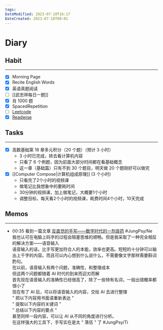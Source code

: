 ```yaml
---
tags: 
DateModified: 2023-07-10T16:17
DateCreated: 2023-07-10T00:01
---
```

# Diary

## Habit
---
- [x] Morning Page
- [x] Recite English Words
- [x] 英语真题阅读
- [ ] [[武忠祥每日一题]]
- [x] 肖 1000 题
- [x] SpacedRepetition
- [ ] [Leetcode](https://leetcode.cn/problemset/all/)
- [x] [Readwise](https://readwise.io/dailyreview)

## Tasks
---
- [x] 高数基础第 18 章多元积分（20 个题）（预计 3 小时）
	- 3 小时已完成，转去看计算机内容
	- 只看了 6 个例题，因为前面大部分时间都在看基础概念
	- 这一章（基础篇）只有不到 30 个题目，明天做 20 个题刚好可以做完
- [x] [[Computer Compose|计算机组成原理]] (3 个小时)
	- 只看完了2个小时的视频课
	- 做笔记比我想象中的要耗时间
	- 30分钟的视频课，加上做笔记，大概要1个小时
	- 调整目标，每天看2个小时的视频课，耗费时间4个小时，10天完成

## Memos
---
- 00:35 看到一篇文章 [反直觉的手写——数字时代的一剂良药](https://sspai.com/post/80887) #JungPsy/Ne<br>我也认可在电脑上码字的过程会阻塞思维的顺畅。但是我采取了一种完全相反的解决方案——语音输入<br>语音输入的话，比手写更加符合人的本能，效率也更高。短短的十分钟可以输出上千字的内容。而且可以内心想到什么说什么，不需要像文字那样需要斟词酌句。<br>在以前，语音输入有两个问题，准确性，和整理成本<br>但这两个问题都随着 AI 时代的到来而迎刃而解<br>首先现在语音输入的准确性已经很高了，除了一些特有名词，一般出错概率都很小了<br>现在有了 AI 后，可以将语音输入的内容，交给 AI 去进行整理<br>" 把以下内容用书面语重新表达 "<br>" 提取以下内容的关键词 "<br>" 总结以下内容的要点 "<br>甚至同样一段内容，可以让 AI 从不同的角度进行分析。<br>在这样强大的工具下，手写实在是太 " 落伍 " 了 #JungPsy/Ti
